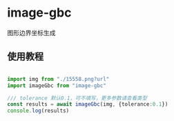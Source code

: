 # image-gbc
图形边界坐标生成


## 使用教程

```typescript

import img from "./15558.png?url"
import imageGbc from "image-gbc"

/// tolerance 默认0.1，可不填写，更多参数请查看类型
const results = await imageGbc(img, {tolerance:0.1})
console.log(results)
```
